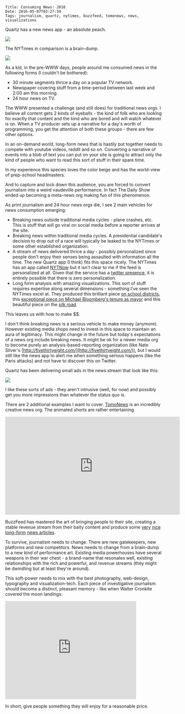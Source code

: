     Title: Consuming News: 2016
    Date: 2016-05-07T03:27:59
    Tags: journalism, quartz, nytimes, buzzfeed, tomonews, news, visualizations

Quartz has a new news app - an absolute peach.

<img src="/img/qz_screenie.png" />

The NYTimes in comparison is a brain-dump.

<img src="/img/times_screenie.png" />

As a kid, in the pre-WWW days, people around me consumed news in the following forms (I couldn't be bothered):

* 30 minute segments thrice a day on a popular TV network.
* Newspaper covering stuff from a time-period between last week and 2:00 am this morning.
* 24 hour news on TV.

The WWW presented a challenge (and still does) for traditional news orgs. I believe all content gets 2 kinds of eyeballs - the kind of folk who are looking for exactly that content and the kind who are bored and will watch whatever is on. When a TV producer sets up a narrative for a day's worth of programming, you get the attention of both these groups - there are few other options.

In an on-demand world, long-form news that is hastily put together needs to compete with youtube videos, reddit and so on.  Converting a narrative of events into a blob of text you can put on your site is going to attract only the kind of people who want to read this sort of stuff in their spare time.

In my experience this species loves the color beige and has the world-view of prep-school headmasters.

And to capture and lock down this audience, you are forced to convert journalism into a weird vaudeville performance. In fact The Daily Show ended up becoming a meta-news org making fun of this phenomenon.

As print journalism and 24 hour news orgs die, I see 2 main vehicles for news consumption emerging:

* Breaking news outside traditional media cycles - plane crashes, etc. This is stuff that will go viral on social media before a reporter arrives at the site.
* Breaking news within traditional media cycles. A presidential candidate's decision to drop out of a race will typically be leaked to the NYTimes or some other established organization.
* A stream of news delivered thrice a day - possibly personalized since people don't enjoy their senses being assaulted with information all the time. The new Quartz app (I think) fits this space nicely. The NYTimes has an app called [NYTNow](http://www.nytimes.com/nytnow/) but it isn't clear to me if the feed is personalized at all. Given that the service has a [twitter presence](https://twitter.com/NYTNow), it is entirely possible that there is zero personalization.
* Long form analysis with amazing visualizations. This sort of stuff requires expertise along several dimensions - something I've seen the NYTimes excel at. They produced this brilliant piece [on school districts](http://www.nytimes.com/interactive/2016/04/29/upshot/money-race-and-success-how-your-school-district-compares.html), this [exceptional piece on Michael Bloomberg's tenure as mayor](http://www.nytimes.com/newsgraphics/2013/08/18/reshaping-new-york/) and this beautiful piece on the [silk road](http://www.nytimes.com/newsgraphics/2013/07/21/silk-road/).

This leaves us with how to make $$.

I don't think breaking news is a serious vehicle to make money (anymore). However existing media shops need to invest in this space to maintain an aura of legitimacy. This might change in the future but today's expectations of a news org include breaking news. It might be ok for a newer media org to become purely an analysis-based-reporting organization (like Nate Silver's [http://fivethirtyeight.com/](http://fivethirtyeight.com/)), but I would still like the news app to alert me when something serious happens (like the Paris attacks) and not have to discover this on Twitter.

Quartz has been delivering small ads in the news stream that look like this:

<img src="/img/qz_ad_screenie.png" />

I like these sorts of ads - they aren't intrusive (well, for now) and possibly get you more impressions than whatever the status quo is.

There are 2 additional examples I want to cover. [TomoNews](http://www.tomonews.com/) is an incredibly creative news org. The animated shorts are rather entertaining.

<iframe width="560" height="315" src="https://www.youtube.com/embed/FBvPSHTAGbE" frameborder="0" allowfullscreen></iframe>

BuzzFeed has mastered the art of bringing people to their site, creating a stable revenue stream from their baity content and produce some [very](https://www.buzzfeed.com/williamalden/how-high-flying-zenefits-fell-to-earth) [nice](https://www.buzzfeed.com/williamalden/tumblr-has-lost-almost-a-quarter-of-its-value-under-yahoos-o?utm_term=.gnxYeNdJl#.tfPe42NGR) [long-form](https://www.buzzfeed.com/heidiblake/this-tory-donor-was-secretly-filmed-dropping-cash-stuffed-ru?utm_term=.kbWYgBLR2#.nrzm1A9D5) [news articles](https://www.buzzfeed.com/markschoofs/jaw-dropping-investigations-we-published-in-2015?utm_term=.kcWdkpNwE#.jrvGZoEkK).

To survive, journalism needs to change. There are new gatekeepers, new platforms and new competitors. News needs to change from a brain-dump to a new kind of performance art. Existing media powerhouses have several weapons in their war chest - a brand-name that resonates well, existing relationships with the rich and powerful, and revenue streams (they might be dwindling but at least they're around).

This soft-power needs to mix with the best photography, web-design, typography and visualization-tech. Each piece of investigative journalism should become a distinct, pleasant memory - like when Walter Cronkite covered the moon landings:

<iframe width="420" height="315" src="https://www.youtube.com/embed/_3vVjyqkwrw" frameborder="0" allowfullscreen></iframe>

In short, give people something they will enjoy for a reasonable price.